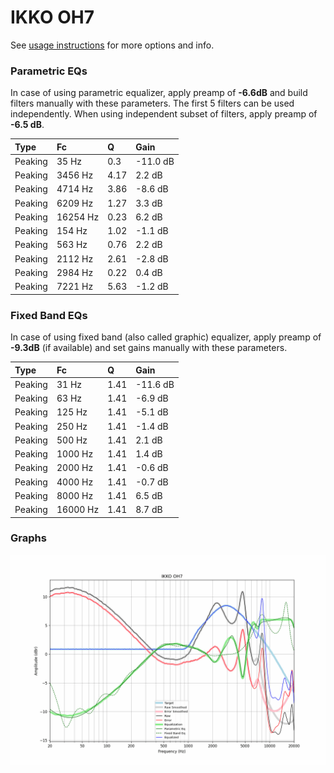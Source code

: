 # IKKO OH7
See [usage instructions](https://github.com/jaakkopasanen/AutoEq#usage) for more options and info.

### Parametric EQs
In case of using parametric equalizer, apply preamp of **-6.6dB** and build filters manually
with these parameters. The first 5 filters can be used independently.
When using independent subset of filters, apply preamp of **-6.5 dB**.

| Type    | Fc       |    Q | Gain     |
|:--------|:---------|:-----|:---------|
| Peaking | 35 Hz    | 0.3  | -11.0 dB |
| Peaking | 3456 Hz  | 4.17 | 2.2 dB   |
| Peaking | 4714 Hz  | 3.86 | -8.6 dB  |
| Peaking | 6209 Hz  | 1.27 | 3.3 dB   |
| Peaking | 16254 Hz | 0.23 | 6.2 dB   |
| Peaking | 154 Hz   | 1.02 | -1.1 dB  |
| Peaking | 563 Hz   | 0.76 | 2.2 dB   |
| Peaking | 2112 Hz  | 2.61 | -2.8 dB  |
| Peaking | 2984 Hz  | 0.22 | 0.4 dB   |
| Peaking | 7221 Hz  | 5.63 | -1.2 dB  |

### Fixed Band EQs
In case of using fixed band (also called graphic) equalizer, apply preamp of **-9.3dB**
(if available) and set gains manually with these parameters.

| Type    | Fc       |    Q | Gain     |
|:--------|:---------|:-----|:---------|
| Peaking | 31 Hz    | 1.41 | -11.6 dB |
| Peaking | 63 Hz    | 1.41 | -6.9 dB  |
| Peaking | 125 Hz   | 1.41 | -5.1 dB  |
| Peaking | 250 Hz   | 1.41 | -1.4 dB  |
| Peaking | 500 Hz   | 1.41 | 2.1 dB   |
| Peaking | 1000 Hz  | 1.41 | 1.4 dB   |
| Peaking | 2000 Hz  | 1.41 | -0.6 dB  |
| Peaking | 4000 Hz  | 1.41 | -0.7 dB  |
| Peaking | 8000 Hz  | 1.41 | 6.5 dB   |
| Peaking | 16000 Hz | 1.41 | 8.7 dB   |

### Graphs
![](./IKKO%20OH7.png)